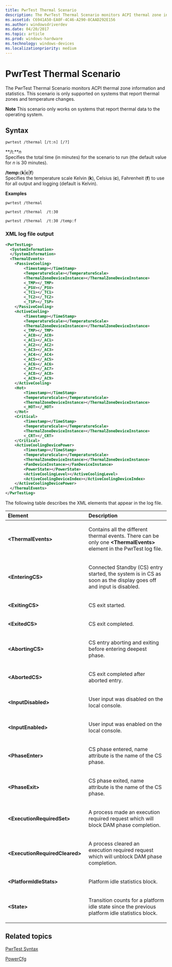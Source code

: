 ```yaml
---
title: PwrTest Thermal Scenario
description: The PwrTest Thermal Scenario monitors ACPI thermal zone information and statistics.
ms.assetid: C6941A50-EA0F-4C46-A290-8CAAD292E156
ms.author: windowsdriverdev
ms.date: 04/20/2017
ms.topic: article
ms.prod: windows-hardware
ms.technology: windows-devices
ms.localizationpriority: medium
---
```


# PwrTest Thermal Scenario


The PwrTest Thermal Scenario monitors ACPI thermal zone information and statistics. This scenario is only supported on systems that report thermal zones and temperature changes.

**Note**  This scenario only works on systems that report thermal data to the operating system.

 

## <span id="Syntax"></span><span id="syntax"></span><span id="SYNTAX"></span>Syntax


```
pwrtest /thermal [/t:n] [/?] 
```

<span id="_t_n"></span><span id="_T_N"></span>**/t:***n*  
Specifies the total time (in minutes) for the scenario to run (the default value for *n* is 30 minutes).

<span id="_temp_kcf"></span><span id="_TEMP_KCF"></span>**/temp:**{**k**|**c**|**f**}  
Specifies the temperature scale Kelvin (**k**), Celsius (**c**), Fahrenheit (**f**) to use for all output and logging (default is Kelvin).

**Examples**

```
pwrtest /thermal  
```

```
pwrtest /thermal  /t:30
```

```
pwrtest /thermal  /t:30 /temp:f
```

### <span id="XML_log_file_output"></span><span id="xml_log_file_output"></span><span id="XML_LOG_FILE_OUTPUT"></span>XML log file output

```XML
<PwrTestLog>
  <SystemInformation>
  </SystemInformation>
  <ThermalEvents> 
    <PassiveCooling>
        <Timestamp></TimeStamp>
        <TemperatureScale></TemperatureScale>
        <ThermalZoneDeviceInstance></ThermalZoneDeviceInstance>
        <_TMP></_TMP>
        <_PSV></_PSV>
        <_TC1></_TC1>
        <_TC2></_TC2>
        <_TSP></_TSP>
    </PassiveCooling>
    <ActiveCooling>
        <Timestamp></TimeStamp>
        <TemperatureScale></TemperatureScale>
        <ThermalZoneDeviceInstance></ThermalZoneDeviceInstance>
        <_TMP></_TMP>
        <_AC0></_AC0>
        <_AC1></_AC1>
        <_AC2></_AC2>
        <_AC3></_AC3>
        <_AC4></_AC4>
        <_AC5></_AC5>
        <_AC6></_AC6>
        <_AC7></_AC7>
        <_AC8></_AC8>
        <_AC9></_AC9>
    </ActiveCooling>
    <Hot>
        <Timestamp></TimeStamp>
        <TemperatureScale></TemperatureScale>
        <ThermalZoneDeviceInstance></ThermalZoneDeviceInstance>
        <_HOT></_HOT>
    </Hot>
    <Critical>
        <Timestamp></TimeStamp>
        <TemperatureScale></TemperatureScale>
        <ThermalZoneDeviceInstance></ThermalZoneDeviceInstance>
        <_CRT></_CRT>
    </Critical>
    <ActiveCoolingDevicePower>
        <Timestamp></TimeStamp>
        <TemperatureScale></TemperatureScale>
        <ThermalZoneDeviceInstance></ThermalZoneDeviceInstance>
        <FanDeviceInstance></FanDeviceInstance>
        <PowerState></PowerState>
        <ActiveCoolingLevel></ActiveCoolingLevel>
        <ActiveCoolingDeviceIndex></ActiveCoolingDeviceIndex>
    </ActiveCoolingDevicePower>
  </ThermalEvents>
</PwrTestLog> 
```

The following table describes the XML elements that appear in the log file.

<table>
<colgroup>
<col width="50%" />
<col width="50%" />
</colgroup>
<thead>
<tr class="header">
<th align="left">Element</th>
<th align="left">Description</th>
</tr>
</thead>
<tbody>
<tr class="odd">
<td align="left"><strong>&lt;ThermalEvents&gt;</strong></td>
<td align="left"><p>Contains all the different thermal events. There can be only one <strong>&lt;ThermalEvents&gt;</strong> element in the PwrTest log file.</p></td>
</tr>
<tr class="even">
<td align="left"><strong>&lt;EnteringCS&gt;</strong></td>
<td align="left"><p>Connected Standby (CS) entry started, the system is in CS as soon as the display goes off and input is disabled.</p></td>
</tr>
<tr class="odd">
<td align="left"><strong>&lt;ExitingCS&gt;</strong></td>
<td align="left"><p>CS exit started.</p></td>
</tr>
<tr class="even">
<td align="left"><strong>&lt;ExitedCS&gt;</strong></td>
<td align="left"><p>CS exit completed.</p></td>
</tr>
<tr class="odd">
<td align="left"><strong>&lt;AbortingCS&gt;</strong></td>
<td align="left"><p>CS entry aborting and exiting before entering deepest phase.</p></td>
</tr>
<tr class="even">
<td align="left"><strong>&lt;AbortedCS&gt;</strong></td>
<td align="left"><p>CS exit completed after aborted entry.</p></td>
</tr>
<tr class="odd">
<td align="left"><strong>&lt;InputDisabled&gt;</strong></td>
<td align="left"><p>User input was disabled on the local console.</p></td>
</tr>
<tr class="even">
<td align="left"><strong>&lt;InputEnabled&gt;</strong></td>
<td align="left"><p>User input was enabled on the local console.</p></td>
</tr>
<tr class="odd">
<td align="left"><strong>&lt;PhaseEnter&gt;</strong></td>
<td align="left"><p>CS phase entered, name attribute is the name of the CS phase.</p></td>
</tr>
<tr class="even">
<td align="left"><strong>&lt;PhaseExit&gt;</strong></td>
<td align="left"><p>CS phase exited, name attribute is the name of the CS phase.</p></td>
</tr>
<tr class="odd">
<td align="left"><strong>&lt;ExecutionRequiredSet&gt;</strong></td>
<td align="left"><p>A process made an execution required request which will block DAM phase completion.</p></td>
</tr>
<tr class="even">
<td align="left"><strong>&lt;ExecutionRequiredCleared&gt;</strong></td>
<td align="left"><p>A process cleared an execution required request which will unblock DAM phase completion.</p></td>
</tr>
<tr class="odd">
<td align="left"><strong>&lt;PlatformIdleStats&gt;</strong></td>
<td align="left"><p>Platform idle statistics block.</p></td>
</tr>
<tr class="even">
<td align="left"><strong>&lt;State&gt;</strong></td>
<td align="left"><p>Transition counts for a platform idle state since the previous platform idle statistics block.</p></td>
</tr>
</tbody>
</table>

 

## <span id="related_topics"></span>Related topics


[PwrTest Syntax](pwrtest-syntax.md)

[PowerCfg](http://go.microsoft.com/fwlink/p/?linkid=294568)

 

 






